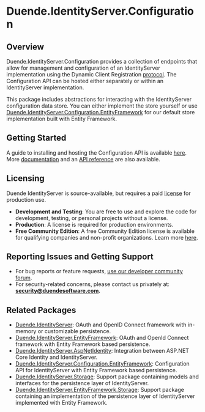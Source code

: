 # Duende.IdentityServer.Configuration

## Overview
Duende.IdentityServer.Configuration provides a collection of endpoints that allow for management and configuration of an IdentityServer implementation using the Dynamic Client Registration [protocol](https://datatracker.ietf.org/doc/html/rfc7591). The Configuration API can be hosted either separately or within an IdentityServer implementation. 

This package includes abstractions for interacting with the IdentityServer configuration data store. You can either implement the store yourself or use [Duende.IdentityServer.Configuration.EntityFramework](https://www.nuget.org/packages/Duende.IdentityServer.Configuration.EntityFramework) for our default store implementation built with Entity Framework.

## Getting Started
A guide to installing and hosting the Configuration API is available [here](https://docs.duendesoftware.com/identityserver/configuration/dcr#installation-and-hosting). More [documentation](https://docs.duendesoftware.com/identityserver/configuration) and an [API reference](https://docs.duendesoftware.com/identityserver/reference/dcr/models/) are also available.

## Licensing
Duende IdentityServer is source-available, but requires a paid [license](https://duendesoftware.com/products/identityserver) for production use.

- **Development and Testing**: You are free to use and explore the code for development, testing, or personal projects without a license.
- **Production**: A license is required for production environments. 
- **Free Community Edition**: A free Community Edition license is available for qualifying companies and non-profit organizations. Learn more [here](https://duendesoftware.com/products/communityedition).

## Reporting Issues and Getting Support
- For bug reports or feature requests, [use our developer community forum](https://duende.link/community).
- For security-related concerns, please contact us privately at: **security@duendesoftware.com**.

## Related Packages
- [Duende.IdentityServer](https://www.nuget.org/packages/Duende.IdentityServer): OAuth and OpenID Connect framework with in-memory or customizable persistence.
- [Duende.IdentityServer.EntityFramework](https://www.nuget.org/packages/Duende.IdentityServer.EntityFramework.Storage): OAuth and OpenId Connect framework with Entity Framework based persistence.
- [Duende.IdentityServer.AspNetIdentity](https://www.nuget.org/packages/Duende.IdentityServer.AspNetIdentity): Integration between ASP.NET Core Identity and IdentityServer.
- [Duende.IdentityServer.Configuration.EntityFramework](https://www.nuget.org/packages/Duende.IdentityServer.Configuration.EntityFramework): Configuration API for IdentityServer with Entity Framework based persistence.
- [Duende.IdentityServer.Storage](https://www.nuget.org/packages/Duende.IdentityServer.Storage): Support package containing models and interfaces for the persistence layer of IdentityServer.
- [Duende.IdentityServer.EntityFramework.Storage](https://www.nuget.org/packages/Duende.IdentityServer.EntityFramework.Storage): Support package containing an implementation of the persistence layer of IdentityServer implemented with Entity Framework.
